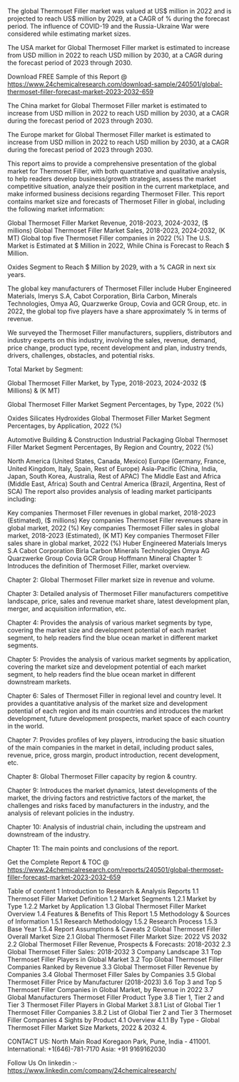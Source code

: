 The global Thermoset Filler market was valued at US$ million in 2022 and is projected to reach US$ million by 2029, at a CAGR of % during the forecast period. The influence of COVID-19 and the Russia-Ukraine War were considered while estimating market sizes.

The USA market for Global Thermoset Filler market is estimated to increase from USD million in 2022 to reach USD million by 2030, at a CAGR during the forecast period of 2023 through 2030.

Download FREE Sample of this Report @ https://www.24chemicalresearch.com/download-sample/240501/global-thermoset-filler-forecast-market-2023-2032-659

The China market for Global Thermoset Filler market is estimated to increase from USD million in 2022 to reach USD million by 2030, at a CAGR during the forecast period of 2023 through 2030.

The Europe market for Global Thermoset Filler  market is estimated to increase from USD million in 2022 to reach USD million by 2030, at a CAGR during the forecast period of 2023 through 2030.

This report aims to provide a comprehensive presentation of the global market for Thermoset Filler, with both quantitative and qualitative analysis, to help readers develop business/growth strategies, assess the market competitive situation, analyze their position in the current marketplace, and make informed business decisions regarding Thermoset Filler. This report contains market size and forecasts of Thermoset Filler in global, including the following market information:

Global Thermoset Filler Market Revenue, 2018-2023, 2024-2032, ($ millions)
Global Thermoset Filler Market Sales, 2018-2023, 2024-2032, (K MT)
Global top five Thermoset Filler companies in 2022 (%)
The U.S. Market is Estimated at $ Million in 2022, While China is Forecast to Reach $ Million.

Oxides Segment to Reach $ Million by 2029, with a % CAGR in next six years.

The global key manufacturers of Thermoset Filler include Huber Engineered Materials, Imerys S.A, Cabot Corporation, Birla Carbon, Minerals Technologies, Omya AG, Quarzwerke Group, Covia and GCR Group, etc. in 2022, the global top five players have a share approximately % in terms of revenue.

We surveyed the Thermoset Filler manufacturers, suppliers, distributors and industry experts on this industry, involving the sales, revenue, demand, price change, product type, recent development and plan, industry trends, drivers, challenges, obstacles, and potential risks.

Total Market by Segment:

Global Thermoset Filler Market, by Type, 2018-2023, 2024-2032 ($ Millions) & (K MT)

Global Thermoset Filler Market Segment Percentages, by Type, 2022 (%)

Oxides
Silicates
Hydroxides
Global Thermoset Filler Market Segment Percentages, by Application, 2022 (%)

Automotive
Building & Construction
Industrial
Packaging
Global Thermoset Filler Market Segment Percentages, By Region and Country, 2022 (%)

North America (United States, Canada, Mexico)
Europe (Germany, France, United Kingdom, Italy, Spain, Rest of Europe)
Asia-Pacific (China, India, Japan, South Korea, Australia, Rest of APAC)
The Middle East and Africa (Middle East, Africa)
South and Central America (Brazil, Argentina, Rest of SCA)
The report also provides analysis of leading market participants including:

Key companies Thermoset Filler revenues in global market, 2018-2023 (Estimated), ($ millions)
Key companies Thermoset Filler revenues share in global market, 2022 (%)
Key companies Thermoset Filler sales in global market, 2018-2023 (Estimated), (K MT)
Key companies Thermoset Filler sales share in global market, 2022 (%)
Huber Engineered Materials
Imerys S.A
Cabot Corporation
Birla Carbon
Minerals Technologies
Omya AG
Quarzwerke Group
Covia
GCR Group
Hoffmann Mineral
Chapter 1: Introduces the definition of Thermoset Filler, market overview.

Chapter 2: Global Thermoset Filler market size in revenue and volume.

Chapter 3: Detailed analysis of Thermoset Filler manufacturers competitive landscape, price, sales and revenue market share, latest development plan, merger, and acquisition information, etc.

Chapter 4: Provides the analysis of various market segments by type, covering the market size and development potential of each market segment, to help readers find the blue ocean market in different market segments.

Chapter 5: Provides the analysis of various market segments by application, covering the market size and development potential of each market segment, to help readers find the blue ocean market in different downstream markets.

Chapter 6: Sales of Thermoset Filler in regional level and country level. It provides a quantitative analysis of the market size and development potential of each region and its main countries and introduces the market development, future development prospects, market space of each country in the world.

Chapter 7: Provides profiles of key players, introducing the basic situation of the main companies in the market in detail, including product sales, revenue, price, gross margin, product introduction, recent development, etc.

Chapter 8: Global Thermoset Filler capacity by region & country.

Chapter 9: Introduces the market dynamics, latest developments of the market, the driving factors and restrictive factors of the market, the challenges and risks faced by manufacturers in the industry, and the analysis of relevant policies in the industry.

Chapter 10: Analysis of industrial chain, including the upstream and downstream of the industry.

Chapter 11: The main points and conclusions of the report.

Get the Complete Report & TOC @ https://www.24chemicalresearch.com/reports/240501/global-thermoset-filler-forecast-market-2023-2032-659

Table of content
1 Introduction to Research & Analysis Reports
1.1 Thermoset Filler Market Definition
1.2 Market Segments
1.2.1 Market by Type
1.2.2 Market by Application
1.3 Global Thermoset Filler Market Overview
1.4 Features & Benefits of This Report
1.5 Methodology & Sources of Information
1.5.1 Research Methodology
1.5.2 Research Process
1.5.3 Base Year
1.5.4 Report Assumptions & Caveats
2 Global Thermoset Filler Overall Market Size
2.1 Global Thermoset Filler Market Size: 2022 VS 2032
2.2 Global Thermoset Filler Revenue, Prospects & Forecasts: 2018-2032
2.3 Global Thermoset Filler Sales: 2018-2032
3 Company Landscape
3.1 Top Thermoset Filler Players in Global Market
3.2 Top Global Thermoset Filler Companies Ranked by Revenue
3.3 Global Thermoset Filler Revenue by Companies
3.4 Global Thermoset Filler Sales by Companies
3.5 Global Thermoset Filler Price by Manufacturer (2018-2023)
3.6 Top 3 and Top 5 Thermoset Filler Companies in Global Market, by Revenue in 2022
3.7 Global Manufacturers Thermoset Filler Product Type
3.8 Tier 1, Tier 2 and Tier 3 Thermoset Filler Players in Global Market
3.8.1 List of Global Tier 1 Thermoset Filler Companies
3.8.2 List of Global Tier 2 and Tier 3 Thermoset Filler Companies
4 Sights by Product
4.1 Overview
4.1.1 By Type - Global Thermoset Filler Market Size Markets, 2022 & 2032
4.

CONTACT US:
North Main Road Koregaon Park, Pune, India - 411001.
International: +1(646)-781-7170
Asia: +91 9169162030

Follow Us On linkedin :- https://www.linkedin.com/company/24chemicalresearch/
